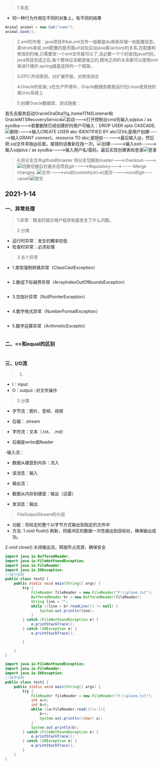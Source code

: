 >1.多态
- 同一种行为作用在不同的对象上，有不同的结果
```java
Animal animal = new Cat("name");
animal.bank();
```

>2.xml的作用：java项目中bai,xml文件一般都是du用来存储一些配置信息，拿struts来说,xml配置的是页面url对应后台java类(action)的关系,在配置和修改的时候,只需要改一个xml文件就可以了,没必要一个个的查找java代码，java项目完成之后,每个模块应该都是独立的,模块之间的关系都可以使用xml来进行维护,spring就是这样的一个框架。

> 3.OPC:开闭原则，对扩展开放，对修改闭合

>4.Oracle的安装;
z在生产环境中，Oracle数据库都是运行在Linux或其他的类Unix系统上

>5.创建Oracle数据库、测试链接：

首先去服务启动OracleOraDba11g_home1TNSListener和OracleMTSRecoveryService![启动](pic/qd.png)--->打开控制台cmd先输入sqlplus / as sysdba--->若要删除已经创建好的用户可输入：DROP USER opts CASCADE;![删除](pic/lj.png)---->输入CREATE USER abc IDENTIFIED BY abc1234;是用户创建------>输入GRANT connect，resource TO abc;是授权------>最后输入@，然后把.sql文件夹拖@后面，报错的话重新在拖一次。![创建](pic/cj.png)----->输入exit----->输入sqlplus / as sysdba---->输入用户名/密码，最后实现创建表和登录![登录](pic/dl.png)



>6.将分支合并github的master
将分支切换到master--->checkout---->![切换](pic/qh.png)切换后右键点击项目git----->Repository--->------Merge changea..![合并](pic/hb.png)---->vcs的commit(ctrl+k)提交----->vcs的git---->push![提交](pic/push.png)


## 2021-1-14
### 一、异常处理
>1.异常：精准的提示用户程序到底发生了什么问题。

>2.分类
- 运行时异常：发生的概率较低
- 检查时异常：必须处理

>3.五个异常
- 1.类型强制转换异常（ClassCastException）
```java
```

- 2.数组下标越界异常（ArrayIndexOutOfBoundsException）
```java
```

- 3.空指针异常（NullPointerException） 
```java
```

- 4.数字格式异常（NumberFormatException）
```java
```

- 5.数学运算异常（ArithmeticExceptin）
```java
```


### 二、==和equal的区别
```java
```

### 三、I/O流
> 1.
- I：input
- O：output
-对文件操作

> 2.分类

- 字节流：图片、音频、视频
- 后缀：.stream

- 字符流：文本（.txt、 .md）
- 后缀是write或Reader

-输入流：
- 数据从硬盘到内存：流入
- 读消息：输入

- 输出流：
- 数据从内存到硬盘：输出（迅雷）
- 发消息：输出


> FileOutputStream的介绍
- 功能：将给定的整个以字节方式输出到指定的文件中
- 方法:
1.void flush() 刷新，将缓冲区的数据一次性输出到目标处，确保输出成功。

2.void close():关闭输出流，释放所占资源，确保安全



```java
import java.io.BufferedReader;
import java.io.FileNotFoundException;
import java.io.FileReader;
import java.io.IOException;
//按行读取
public class text2 {
    public static void main(String[] args) {
        try {
            FileReader fileReader = new FileReader("F:\\plane.txt");
            BufferedReader br = new BufferedReader(fileReader);
            String line = "";
            while ((line = br.readLine()) != null) {
                System.out.println(line);
            }
        } catch (FileNotFoundException e) {
            e.printStackTrace();
        } catch (IOException e) {
            e.printStackTrace();

        }

    }
}

```

```java
import java.io.FileNotFoundException;
import java.io.FileReader;
import java.io.IOException;
//按字读取
public class test1 {
    public static void main(String[] args) {
        try {
            FileReader fileReader = new FileReader("F:\\plane.txt");
            int a=0;
            int b=0;
            while ((a=fileReader.read())!=-1){
                b++;
                System.out.println((char) a);
            }
            System.out.println(b);
        } catch (FileNotFoundException e) {
            e.printStackTrace();
        } catch (IOException e) {
            e.printStackTrace();
        }
    }
}
```